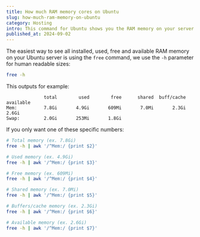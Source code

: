 ```yaml
---
title: How much RAM memory cores on Ubuntu
slug: how-much-ram-memory-on-ubuntu
category: Hosting
intro: This command for Ubuntu shows you the RAM memory on your server
published_at: 2024-09-02
---
```


The easiest way to see all installed, used, free and available RAM memory on your Ubuntu server is using the `free` command, we use the `-h` parameter for human readable sizes:

```bash
free -h
```

This outputs for example:

```
              total        used        free      shared  buff/cache   available
Mem:          7.8Gi       4.9Gi       609Mi       7.0Mi       2.3Gi       2.6Gi
Swap:         2.0Gi       253Mi       1.8Gi
```

If you only want one of these specific numbers:

```bash
# Total memory (ex. 7.8Gi)
free -h | awk '/^Mem:/ {print $2}'

# Used memory (ex. 4.9Gi)
free -h | awk '/^Mem:/ {print $3}'

# Free memory (ex. 609Mi)
free -h | awk '/^Mem:/ {print $4}'

# Shared memory (ex. 7.0Mi)
free -h | awk '/^Mem:/ {print $5}'

# Buffers/cache memory (ex. 2.3Gi)
free -h | awk '/^Mem:/ {print $6}'

# Available memory (ex. 2.6Gi)
free -h | awk '/^Mem:/ {print $7}'
```
